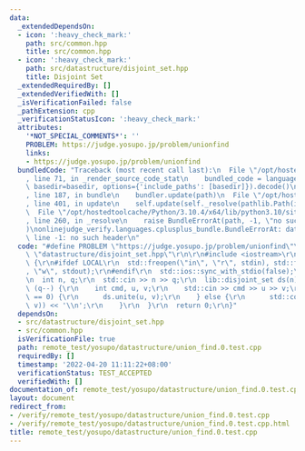 ```yaml
---
data:
  _extendedDependsOn:
  - icon: ':heavy_check_mark:'
    path: src/common.hpp
    title: src/common.hpp
  - icon: ':heavy_check_mark:'
    path: src/datastructure/disjoint_set.hpp
    title: Disjoint Set
  _extendedRequiredBy: []
  _extendedVerifiedWith: []
  _isVerificationFailed: false
  _pathExtension: cpp
  _verificationStatusIcon: ':heavy_check_mark:'
  attributes:
    '*NOT_SPECIAL_COMMENTS*': ''
    PROBLEM: https://judge.yosupo.jp/problem/unionfind
    links:
    - https://judge.yosupo.jp/problem/unionfind
  bundledCode: "Traceback (most recent call last):\n  File \"/opt/hostedtoolcache/Python/3.10.4/x64/lib/python3.10/site-packages/onlinejudge_verify/documentation/build.py\"\
    , line 71, in _render_source_code_stat\n    bundled_code = language.bundle(stat.path,\
    \ basedir=basedir, options={'include_paths': [basedir]}).decode()\n  File \"/opt/hostedtoolcache/Python/3.10.4/x64/lib/python3.10/site-packages/onlinejudge_verify/languages/cplusplus.py\"\
    , line 187, in bundle\n    bundler.update(path)\n  File \"/opt/hostedtoolcache/Python/3.10.4/x64/lib/python3.10/site-packages/onlinejudge_verify/languages/cplusplus_bundle.py\"\
    , line 401, in update\n    self.update(self._resolve(pathlib.Path(included), included_from=path))\n\
    \  File \"/opt/hostedtoolcache/Python/3.10.4/x64/lib/python3.10/site-packages/onlinejudge_verify/languages/cplusplus_bundle.py\"\
    , line 260, in _resolve\n    raise BundleErrorAt(path, -1, \"no such header\"\
    )\nonlinejudge_verify.languages.cplusplus_bundle.BundleErrorAt: datastructure/disjoint_set.hpp:\
    \ line -1: no such header\n"
  code: "#define PROBLEM \"https://judge.yosupo.jp/problem/unionfind\"\r\n\r\n#include\
    \ \"datastructure/disjoint_set.hpp\"\r\n\r\n#include <iostream>\r\n\r\nint main()\
    \ {\r\n#ifdef LOCAL\r\n  std::freopen(\"in\", \"r\", stdin), std::freopen(\"out\"\
    , \"w\", stdout);\r\n#endif\r\n  std::ios::sync_with_stdio(false);\r\n  std::cin.tie(nullptr);\r\
    \n  int n, q;\r\n  std::cin >> n >> q;\r\n  lib::disjoint_set ds(n);\r\n  while\
    \ (q--) {\r\n    int cmd, u, v;\r\n    std::cin >> cmd >> u >> v;\r\n    if (cmd\
    \ == 0) {\r\n      ds.unite(u, v);\r\n    } else {\r\n      std::cout << static_cast<int>(ds.is_same(u,\
    \ v)) << '\\n';\r\n    }\r\n  }\r\n  return 0;\r\n}"
  dependsOn:
  - src/datastructure/disjoint_set.hpp
  - src/common.hpp
  isVerificationFile: true
  path: remote_test/yosupo/datastructure/union_find.0.test.cpp
  requiredBy: []
  timestamp: '2022-04-20 11:11:22+08:00'
  verificationStatus: TEST_ACCEPTED
  verifiedWith: []
documentation_of: remote_test/yosupo/datastructure/union_find.0.test.cpp
layout: document
redirect_from:
- /verify/remote_test/yosupo/datastructure/union_find.0.test.cpp
- /verify/remote_test/yosupo/datastructure/union_find.0.test.cpp.html
title: remote_test/yosupo/datastructure/union_find.0.test.cpp
---
```

